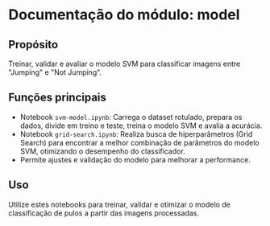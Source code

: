 # Documentação do módulo: model

## Propósito
Treinar, validar e avaliar o modelo SVM para classificar imagens entre "Jumping" e "Not Jumping".

## Funções principais
- Notebook `svm-model.ipynb`: Carrega o dataset rotulado, prepara os dados, divide em treino e teste, treina o modelo SVM e avalia a acurácia.
- Notebook `grid-search.ipynb`: Realiza busca de hiperparâmetros (Grid Search) para encontrar a melhor combinação de parâmetros do modelo SVM, otimizando o desempenho do classificador.
- Permite ajustes e validação do modelo para melhorar a performance.

## Uso
Utilize estes notebooks para treinar, validar e otimizar o modelo de classificação de pulos a partir das imagens processadas.
